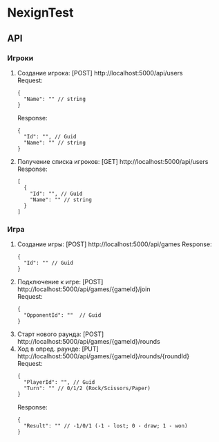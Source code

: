 # NexignTest

## API

### Игроки
1. Создание игрока: [POST] http://localhost:5000/api/users  
   Request: 
   ```
   {
     "Name": "" // string
   }
   ```
   Response:
   ```
   {
     "Id": "", // Guid
     "Name": "" // string
   }
   ```
2. Получение списка игроков: [GET] http://localhost:5000/api/users  
   Response:
   ```
   [
     {
       "Id": "", // Guid
       "Name": "" // string
     }
   ]
   ```
### Игра
1. Создание игры: [POST] http://localhost:5000/api/games
   Response:
   ```
   {
     "Id": "" // Guid
   }
   ```
2. Подключение к игре: [POST] http://localhost:5000/api/games/{gameId}/join  
   Request:
   ```
   {
     "OpponentId": ""  // Guid
   }
   ```
3. Старт нового раунда: [POST] http://localhost:5000/api/games/{gameId}/rounds  
4. Ход в опред. раунде: [PUT] http://localhost:5000/api/games/{gameId}/rounds/{roundId}  
   Request:
   ```
   {
     "PlayerId": "", // Guid
     "Turn": "" // 0/1/2 (Rock/Scissors/Paper)
   }
   ```
   Response:
   ```
   {
     "Result": "" // -1/0/1 (-1 - lost; 0 - draw; 1 - won)
   }
   ```